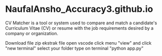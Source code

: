 # NaufalAnsho_Accuracy3.github.io
CV Matcher is a tool or system used to compare and match a candidate's Curriculum Vitae (CV) or resume with the job requirements desired by a company or organization.

Download file zip
ekstrak file
open vscode
click menu "view" and click "new terminal"
select your folder
type on terminal "python app.py"
